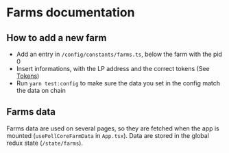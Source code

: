 # Farms documentation

## How to add a new farm

- Add an entry in `/config/constants/farms.ts`, below the farm with the pid 0
- Insert informations, with the LP address and the correct tokens (See [Tokens](./Tokens.md))
- Run `yarn test:config` to make sure the data you set in the config match the data on chain

## Farms data

Farms data are used on several pages, so they are fetched when the app is mounted (`usePollCoreFarmData` in `App.tsx`).
Data are stored in the global redux state (`/state/farms`).

